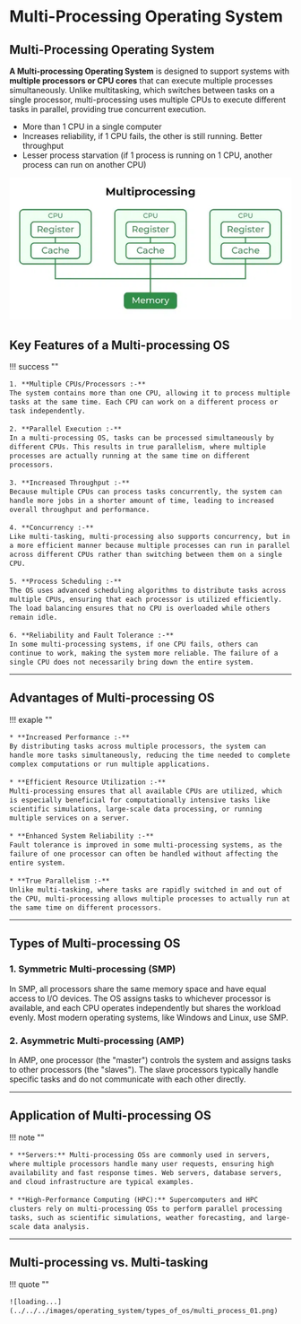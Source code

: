 # Multi-Processing Operating System


## Multi-Processing Operating System

**A Multi-processing Operating System** is designed to support systems with **multiple processors or CPU cores** that can execute multiple processes simultaneously. Unlike multitasking, which switches between tasks on a single processor, multi-processing uses multiple CPUs to execute different tasks in parallel, providing true concurrent execution.

* More than 1 CPU in a single computer
* Increases reliability, if 1 CPU fails, the other is still running. Better throughput
* Lesser process starvation (if 1 process is running on 1 CPU, another process can run on another CPU)


![loading...](../../../images/operating_system/types_of_os/multi_processing.webp)



## Key Features of a Multi-processing OS

!!! success ""

    1. **Multiple CPUs/Processors :-**
    The system contains more than one CPU, allowing it to process multiple tasks at the same time. Each CPU can work on a different process or task independently.

    2. **Parallel Execution :-**
    In a multi-processing OS, tasks can be processed simultaneously by different CPUs. This results in true parallelism, where multiple processes are actually running at the same time on different processors.

    3. **Increased Throughput :-**
    Because multiple CPUs can process tasks concurrently, the system can handle more jobs in a shorter amount of time, leading to increased overall throughput and performance.

    4. **Concurrency :-**
    Like multi-tasking, multi-processing also supports concurrency, but in a more efficient manner because multiple processes can run in parallel across different CPUs rather than switching between them on a single CPU.

    5. **Process Scheduling :-**
    The OS uses advanced scheduling algorithms to distribute tasks across multiple CPUs, ensuring that each processor is utilized efficiently. The load balancing ensures that no CPU is overloaded while others remain idle.

    6. **Reliability and Fault Tolerance :-**
    In some multi-processing systems, if one CPU fails, others can continue to work, making the system more reliable. The failure of a single CPU does not necessarily bring down the entire system.


---


## Advantages of Multi-processing OS

!!! exaple ""

    * **Increased Performance :-**
    By distributing tasks across multiple processors, the system can handle more tasks simultaneously, reducing the time needed to complete complex computations or run multiple applications.

    * **Efficient Resource Utilization :-**
    Multi-processing ensures that all available CPUs are utilized, which is especially beneficial for computationally intensive tasks like scientific simulations, large-scale data processing, or running multiple services on a server.

    * **Enhanced System Reliability :-**
    Fault tolerance is improved in some multi-processing systems, as the failure of one processor can often be handled without affecting the entire system.

    * **True Parallelism :-**
    Unlike multi-tasking, where tasks are rapidly switched in and out of the CPU, multi-processing allows multiple processes to actually run at the same time on different processors.


---


## Types of Multi-processing OS

### 1. Symmetric Multi-processing (SMP)
In SMP, all processors share the same memory space and have equal access to I/O devices. The OS assigns tasks to whichever processor is available, and each CPU operates independently but shares the workload evenly. Most modern operating systems, like Windows and Linux, use SMP.

### 2. Asymmetric Multi-processing (AMP)
In AMP, one processor (the "master") controls the system and assigns tasks to other processors (the "slaves"). The slave processors typically handle specific tasks and do not communicate with each other directly.


---


## Application of Multi-processing OS

!!! note ""

    * **Servers:** Multi-processing OSs are commonly used in servers, where multiple processors handle many user requests, ensuring high availability and fast response times. Web servers, database servers, and cloud infrastructure are typical examples.

    * **High-Performance Computing (HPC):** Supercomputers and HPC clusters rely on multi-processing OSs to perform parallel processing tasks, such as scientific simulations, weather forecasting, and large-scale data analysis.


---

## Multi-processing vs. Multi-tasking

!!! quote ""

    ![loading...](../../../images/operating_system/types_of_os/multi_process_01.png)


